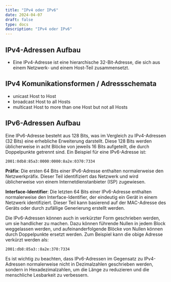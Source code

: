 ```yaml
---
title: "IPv4 oder IPv6"
date: 2024-04-07
draft: false
type: docs
description: "IPv4 oder IPv6"
---
```


## IPv4-Adressen Aufbau

- Eine IPv4-Adresse ist eine hierarchische 32-Bit-Adresse, die sich aus einem Netzwerk- und einem Host-Teil zusammensetzt.

## IPv4 Komunikationsformen / Adressschemata

- unicast	Host to Host
- broadcast	Host to all Hosts
- multicast	Host to more than one Host but not all Hosts

## IPv6-Adressen Aufbau

Eine IPv6-Adresse besteht aus 128 Bits, was im Vergleich zu IPv4-Adressen (32 Bits) eine erhebliche Erweiterung darstellt. Diese 128 Bits werden üblicherweise in acht Blöcke von jeweils 16 Bits aufgeteilt, die durch Doppelpunkte getrennt sind. Ein Beispiel für eine IPv6-Adresse ist:

```
2001:0db8:85a3:0000:0000:8a2e:0370:7334
```

**Präfix**: Die ersten 64 Bits einer IPv6-Adresse enthalten normalerweise den Netzwerkpräfix. Dieser Teil identifiziert das Netzwerk und wird üblicherweise von einem Internetdienstanbieter (ISP) zugewiesen.

**Interface-Identifier**: Die letzten 64 Bits einer IPv6-Adresse enthalten normalerweise den Interface-Identifier, der eindeutig ein Gerät in einem Netzwerk identifiziert. Dieser Teil kann basierend auf der MAC-Adresse des Geräts oder durch zufällige Generierung erstellt werden.

Die IPv6-Adressen können auch in verkürzter Form geschrieben werden, um sie handlicher zu machen. Dazu können führende Nullen in jedem Block weggelassen werden, und aufeinanderfolgende Blöcke von Nullen können durch Doppelpunkte ersetzt werden. Zum Beispiel kann die obige Adresse verkürzt werden als:

```
2001:db8:85a3::8a2e:370:7334
```

Es ist wichtig zu beachten, dass IPv6-Adressen im Gegensatz zu IPv4-Adressen normalerweise nicht in Dezimalzahlen geschrieben werden, sondern in Hexadezimalzahlen, um die Länge zu reduzieren und die menschliche Lesbarkeit zu verbessern.